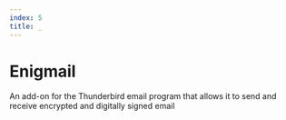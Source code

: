 ```yaml
---
index: 5
title: _
---
```

# Enigmail

An add-on for the Thunderbird email program that allows it to send and receive encrypted and digitally signed email